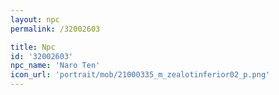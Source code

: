 ```yaml
---
layout: npc
permalink: /32002603

title: Npc
id: '32002603'
npc_name: 'Naro Ten'
icon_url: 'portrait/mob/21000335_m_zealotinferior02_p.png'
---
```

